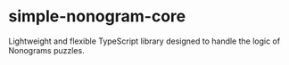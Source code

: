 # simple-nonogram-core
Lightweight and flexible TypeScript library designed to handle the logic of Nonograms puzzles.
